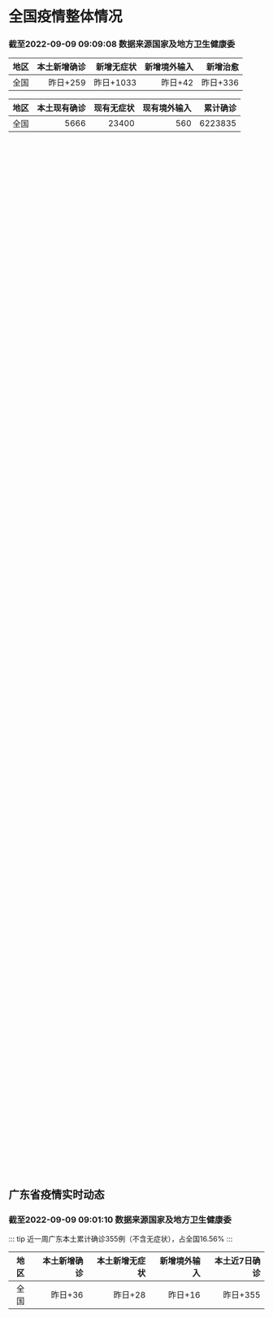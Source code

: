 
# 全国疫情整体情况
### 截至2022-09-09 09:09:08 数据来源国家及地方卫生健康委

|地区|本土新增确诊|新增无症状|新增境外输入|新增治愈|
|:--:|---:|---:|---:|---:|
|全国|昨日+259|昨日+1033|昨日+42|昨日+336|

|地区|本土现有确诊|现有无症状|现有境外输入|累计确诊|
|:--:|---:|---:|---:|---:|
|全国|5666|23400|560|6223835|

<div id="chinaDayModify" style="width:100%;height:500px;margin-bottom:10px;"></div><div id="chinaAddHistoryData" style="width:100%;height:500px;margin-bottom:10px;"></div><div id="chinaNowHistoryData" style="width:100%;height:500px;margin-bottom:10px;"></div><div id="chinaTotalHistoryData" style="width:100%;height:500px;margin-bottom:10px;"></div>

## 广东省疫情实时动态
### 截至2022-09-09 09:01:10 数据来源国家及地方卫生健康委

::: tip 近一周广东本土累计确诊355例（不含无症状），占全国16.56%
:::

|地区|本土新增确诊|本土新增无症状|新增境外输入|本土近7日确诊|
|:--:|---:|---:|---:|---:|
|全国|昨日+36|昨日+28|昨日+16|昨日+355|

<div id="guangdongModify" style="width:100%;height:500px;margin-bottom:10px;"></div><div id="guangdongTotalHistory" style="width:100%;height:500px;margin-bottom:10px;"></div><div id="guangzhouModifyHistory" style="width:100%;height:500px;margin-bottom:10px;"></div>

<script>
import * as echarts from 'echarts'
export default {
  mounted () {
    this[chartChDay] = echarts.init(document.getElementById("chinaDayModify"), "dark"),this[chartChAdd] = echarts.init(document.getElementById("chinaAddHistoryData"), "dark"),this[chartChNow] = echarts.init(document.getElementById("chinaNowHistoryData"), "dark"),this[chartChTotal] = echarts.init(document.getElementById("chinaTotalHistoryData"), "dark"),this[chartGdMod] = echarts.init(document.getElementById("guangdongModify"), "dark"),this[chartGdTotal] = echarts.init(document.getElementById("guangdongTotalHistory"), "dark"),this[chartGzMod] = echarts.init(document.getElementById("guangzhouModifyHistory"), "dark")

    const option_gd_mod = {
      title: {
        text: '广东疫情新增趋势（人）'
      },
      tooltip: {
        trigger: 'axis'
      },
      legend: {
        data: ['本土新增确诊', '本土新增无症状', '新增境外输入']
      },
      grid: {
        left: '3%',
        right: '4%',
        bottom: '3%',
        containLabel: true
      },
      toolbox: {
        feature: {
          saveAsImage: {}
        }
      },
      xAxis: {
        type: 'category',
        boundaryGap: false,
        data: ["07.12","07.13","07.14","07.15","07.16","07.17","07.18","07.19","07.20","07.21","07.22","07.23","07.24","07.25","07.26","07.27","07.28","07.29","07.30","07.31","08.01","08.02","08.03","08.04","08.05","08.06","08.07","08.08","08.09","08.10","08.11","08.12","08.13","08.14","08.15","08.16","08.17","08.18","08.19","08.20","08.21","08.22","08.23","08.24","08.25","08.26","08.27","08.28","08.29","08.30","08.31","09.01","09.02","09.03","09.04","09.05","09.06","09.07","09.08",]
      },
      yAxis: {
        type: 'value'
      },
      series: [
        {
          name: '本土新增确诊',
          type: 'line',
          stack: 'Total',
          smooth: true,
          data: [16,32,17,15,21,7,5,20,18,10,23,11,11,6,3,4,3,1,1,1,0,0,0,1,11,12,37,25,39,25,22,12,14,12,9,9,6,6,8,9,9,7,17,4,4,6,13,10,24,25,40,55,65,79,63,43,42,27,36,]
        },
        {
          name: '本土新增无症状',
          type: 'line',
          stack: 'Total',
          smooth: true,
          data: [6,11,39,26,9,10,9,8,6,13,9,10,13,17,4,8,3,2,2,1,1,1,0,0,2,5,6,13,7,5,14,11,1,4,8,2,2,1,7,9,11,1,5,2,4,2,4,3,12,21,34,41,40,24,26,17,18,12,28,]
        },
        {
          name: '新增境外输入',
          type: 'line',
          stack: 'Total',
          smooth: true,
          data: [9,12,11,10,10,24,10,17,8,33,6,13,19,16,18,10,11,6,8,19,30,19,29,14,10,19,16,16,20,27,19,13,13,15,3,14,7,9,10,9,17,17,13,16,18,15,19,12,11,10,13,16,17,18,16,16,19,6,16,]
        }
      ]
    };

    const option_gd_total = {
      title: {
        text: '广东疫情概览（人）'
      },
      tooltip: {
        trigger: 'axis'
      },
      legend: {
        data: ['累计确诊', '累计治愈']
      },
      grid: {
        left: '3%',
        right: '4%',
        bottom: '3%',
        containLabel: true
      },
      toolbox: {
        feature: {
          saveAsImage: {}
        }
      },
      xAxis: {
        type: 'category',
        boundaryGap: false,
        data: ["07.12","07.13","07.14","07.15","07.16","07.17","07.18","07.19","07.20","07.21","07.22","07.23","07.24","07.25","07.26","07.27","07.28","07.29","07.30","07.31","08.01","08.02","08.03","08.04","08.05","08.06","08.07","08.08","08.09","08.10","08.11","08.12","08.13","08.14","08.15","08.16","08.17","08.18","08.19","08.20","08.21","08.22","08.23","08.24","08.25","08.26","08.27","08.28","08.29","08.30","08.31","09.01","09.02","09.03","09.04","09.05","09.06","09.07","09.08",]
      },
      yAxis: {
        type: 'value'
      },
      series: [
        {
          name: '累计确诊',
          type: 'line',
          stack: 'Total',
          smooth: true,
          data: [7651,7695,7723,7748,7779,7810,7825,7861,7890,7933,7962,7988,8018,8040,8064,8078,8092,8099,8108,8129,8159,8178,8207,8222,8243,8275,8328,8371,8430,8482,8523,8548,8575,8602,8614,8637,8650,8665,8683,8701,8727,8751,8781,8801,8822,8844,8879,8898,8933,8968,9021,9092,9174,9271,9350,9413,9474,9507,9559,]
        },
        {
          name: '累计治愈',
          type: 'line',
          stack: 'Total',
          smooth: true,
          data: [7434,7451,7451,7466,7479,7493,7504,7542,7552,7593,7593,7609,7640,7669,7705,7736,7763,7792,7808,7832,7857,7896,7921,7948,7973,8017,8032,8054,8075,8093,8105,8119,8142,8165,8183,8207,8225,8252,8268,8289,8323,8343,8367,8399,8430,8470,8507,8529,8561,8591,8620,8641,8671,8708,8725,8744,8775,8804,8831,]
        }
      ]
    };

    const option_gz_mod = {
      title: {
        text: '广州疫情新增趋势（人）'
      },
      tooltip: {
        trigger: 'axis'
      },
      legend: {
        data: ['本土新增确诊', '本土新增无症状']
      },
      grid: {
        left: '3%',
        right: '4%',
        bottom: '3%',
        containLabel: true
      },
      toolbox: {
        feature: {
          saveAsImage: {}
        }
      },
      xAxis: {
        type: 'category',
        boundaryGap: false,
        data: ["0712","0713","0714","0715","0716","0717","0718","0719","0720","0721","0722","0723","0724","0725","0726","0727","0728","0729","0730","0731","0801","0802","0803","0804","0805","0806","0807","0808","0809","0810","0811","0812","0813","0814","0815","0816","0817","0818","0819","0820","0821","0822","0823","0824","0825","0826","0827","0828","0829","0830","0831","0901","0902","0903","0904","0905","0906","0907","0908",]
      },
      yAxis: {
        type: 'value'
      },
      series: [
        {
          name: '本土新增确诊',
          type: 'line',
          stack: 'Total',
          smooth: true,
          data: [4,1,0,2,0,1,0,1,1,1,0,1,0,0,0,0,0,0,0,1,0,0,0,0,0,1,4,1,2,0,1,0,0,1,1,3,0,2,0,0,2,0,2,0,0,0,1,1,0,5,5,3,7,4,8,5,6,3,2,]
        },
        {
          name: '本土新增无症状',
          type: 'line',
          stack: 'Total',
          smooth: true,
          data: [0,1,2,1,0,0,0,0,0,0,0,0,0,0,0,0,0,0,0,0,0,0,0,0,0,0,1,0,0,1,0,0,0,0,0,0,1,0,0,0,2,0,0,0,0,0,1,1,0,0,4,2,3,0,1,3,1,1,0,]
        }
      ]
    };

    const option_ch_day  = {
      series: [
        {
          type: 'treemap',
          data: [
            {
              name: '本土新增确诊昨日+259',
              value: 259,
            },
            {
              name: '新增无症状昨日+1033',
              value: 1033,
            },
            {
              name: '新增境外输入昨日+42',
              value: 42,
            },
            {
              name: '新增治愈昨日+336',
              value: 336,
            },
          ]
        }
      ]
    };

    const option_ch_add = {
      title: {
        text: '新增疫情整体走势'
      },
      tooltip: {
        trigger: 'axis'
      },
      legend: {
        data: ['本土确诊', '无症状感染', '新增境外输入']
      },
      grid: {
        left: '3%',
        right: '4%',
        bottom: '3%',
        containLabel: true
      },
      toolbox: {
        feature: {
          saveAsImage: {}
        }
      },
      xAxis: {
        type: 'category',
        boundaryGap: false,
        data: ["07.09","07.10","07.11","07.12","07.13","07.14","07.15","07.16","07.17","07.18","07.19","07.20","07.21","07.22","07.23","07.24","07.25","07.26","07.27","07.28","07.29","07.30","07.31","08.01","08.02","08.03","08.04","08.05","08.06","08.07","08.08","08.09","08.10","08.11","08.12","08.13","08.14","08.15","08.16","08.17","08.18","08.19","08.20","08.21","08.22","08.23","08.24","08.25","08.26","08.27","08.28","08.29","08.30","08.31","09.01","09.02","09.03","09.04","09.05","09.06","09.07","09.08",]
      },
      yAxis: {
        type: 'value'
      },
      series: [
        {
          name: '本土确诊',
          type: 'line',
          stack: 'Total',
          smooth: true,
          data: [65,46,69,57,86,64,75,106,117,199,108,148,106,128,87,101,98,79,86,60,49,74,33,46,38,53,162,310,337,324,350,380,614,648,646,623,692,530,566,614,559,578,553,360,308,380,345,262,250,259,301,349,349,307,318,440,314,303,264,323,241,259,]
        },
        {
          name: '无症状感染',
          type: 'line',
          stack: 'Total',
          smooth: true,
          data: [279,306,278,204,206,368,375,474,393,500,827,678,774,594,782,579,770,525,435,390,271,360,244,327,251,241,248,275,399,483,478,572,1379,1203,1359,1844,1620,1838,2322,2810,2119,1591,1628,1464,1440,1261,1289,1239,1106,1035,1255,1368,1326,1596,1567,1379,1359,1249,1235,1247,1093,1033,]
        },
        {
          name: '新增境外输入',
          type: 'line',
          stack: 'Total',
          smooth: true,
          data: [36,48,38,41,35,49,54,48,50,38,42,52,69,36,42,49,50,41,33,49,51,42,51,61,63,58,60,51,53,56,49,64,86,56,58,61,78,61,71,68,44,61,49,67,74,33,45,50,50,48,51,33,43,61,55,62,70,46,46,57,39,42,]
        }
      ]
    };

    const option_ch_now = {
      title: {
        text: '现有疫情整体走势'
      },
      tooltip: {
        trigger: 'axis'
      },
      legend: {
        data: ['本土确诊', '无症状感染', '新增境外输入']
      },
      grid: {
        left: '3%',
        right: '4%',
        bottom: '3%',
        containLabel: true
      },
      toolbox: {
        feature: {
          saveAsImage: {}
        }
      },
      xAxis: {
        type: 'category',
        boundaryGap: false,
        data: ["07.09","07.10","07.11","07.12","07.13","07.14","07.15","07.16","07.17","07.18","07.19","07.20","07.21","07.22","07.23","07.24","07.25","07.26","07.27","07.28","07.29","07.30","07.31","08.01","08.02","08.03","08.04","08.05","08.06","08.07","08.08","08.09","08.10","08.11","08.12","08.13","08.14","08.15","08.16","08.17","08.18","08.19","08.20","08.21","08.22","08.23","08.24","08.25","08.26","08.27","08.28","08.29","08.30","08.31","09.01","09.02","09.03","09.04","09.05","09.06","09.07","09.08",]
      },
      yAxis: {
        type: 'value'
      },
      series: [
        {
          name: '本土确诊',
          type: 'line',
          stack: 'Total',
          smooth: true,
          data: [607,627,638,650,678,690,710,763,835,955,1003,1105,1154,1217,1228,1252,1274,1260,1274,1224,1214,1194,1148,1053,997,960,1012,1173,1412,1662,1965,2289,2838,3426,4020,4580,5196,5667,6140,6696,7061,7550,7749,7884,7679,7426,7132,7027,6660,6364,6101,5973,5834,5779,5658,5756,5636,5668,5670,5709,5713,5666,]
        },
        {
          name: '无症状感染',
          type: 'line',
          stack: 'Total',
          smooth: true,
          data: [397,420,422,432,441,449,459,466,475,470,481,510,530,534,529,524,532,536,522,530,541,537,530,541,570,588,611,599,597,608,596,607,633,636,648,652,677,680,704,716,699,693,700,699,712,660,632,621,597,568,547,510,501,519,530,551,562,559,557,571,548,560,]
        },
        {
          name: '新增境外输入',
          type: 'line',
          stack: 'Total',
          smooth: true,
          data: [2486,2712,2833,2826,2835,2964,3085,3273,3414,3652,4222,4625,5053,5339,5823,5979,6474,6675,6621,6643,6555,6545,6286,5985,5615,5268,4972,4591,4396,4413,4468,4763,5571,6374,7355,9003,10303,11867,13876,16430,18156,19300,20038,20791,21414,21435,21470,21752,21618,21301,21326,21729,22052,22906,23471,23260,23287,23491,23860,24163,24009,23400,]
        }
      ]
    };

    const option_ch_total = {
      title: {
        text: '累计疫情整体走势'
      },
      tooltip: {
        trigger: 'axis'
      },
      legend: {
        data: ['确诊(含港澳台)', '死亡(含港澳台)']
      },
      grid: {
        left: '3%',
        right: '4%',
        bottom: '3%',
        containLabel: true
      },
      toolbox: {
        feature: {
          saveAsImage: {}
        }
      },
      xAxis: {
        type: 'category',
        boundaryGap: false,
        data: ["07.09","07.10","07.11","07.12","07.13","07.14","07.15","07.16","07.17","07.18","07.19","07.20","07.21","07.22","07.23","07.24","07.25","07.26","07.27","07.28","07.29","07.30","07.31","08.01","08.02","08.03","08.04","08.05","08.06","08.07","08.08","08.09","08.10","08.11","08.12","08.13","08.14","08.15","08.16","08.17","08.18","08.19","08.20","08.21","08.22","08.23","08.24","08.25","08.26","08.27","08.28","08.29","08.30","08.31","09.01","09.02","09.03","09.04","09.05","09.06","09.07","09.08",]
      },
      yAxis: {
        type: 'value'
      },
      series: [
        {
          name: '确诊(含港澳台)',
          type: 'line',
          stack: 'Total',
          smooth: true,
          data: [4622794,4651281,4670968,4702869,4733481,4761856,4787922,4813998,4839118,4857924,4885768,4913840,4939904,4964889,4988264,5010666,5028631,5054540,5081141,5106026,5130275,5152593,5174467,5191827,5216119,5240799,5264782,5287626,5308583,5331691,5348157,5372961,5398259,5422523,5445908,5468619,5491267,5508415,5532984,5559514,5584597,5609324,5633111,5656972,5675269,5703179,5733500,5762559,5790726,5817871,5846327,5868458,5901615,5938060,5974028,6009747,6044288,6080405,6106096,6144277,6187141,6223835,]
        },
        {
          name: '死亡(含港澳台)',
          type: 'line',
          stack: 'Total',
          smooth: true,
          data: [22191,22264,22367,22429,22481,22575,22694,22767,22844,22895,22936,22994,23072,23164,23224,23297,23353,23396,23434,23501,23563,23627,23662,23704,23746,23782,23841,23899,23954,24001,24034,24055,24084,24129,24164,24207,24232,24258,24285,24322,24361,24401,24442,24471,24499,24525,24557,24603,24655,24699,24740,24766,24806,24836,24883,24927,24976,25019,25058,25088,25130,25171,]
        }
      ]
    };

    this.chartGdMod.setOption(option_gd_mod);
    this.chartGdTotal.setOption(option_gd_total);
    this.chartGzMod.setOption(option_gz_mod);
    this.chartChDay.setOption(option_ch_day);
    this.chartChAdd.setOption(option_ch_add);
    this.chartChNow.setOption(option_ch_now);
    this.chartChTotal.setOption(option_ch_total);
  }
}
</script>

## 广东省各地区疫情情况

::: danger 224个中高风险地区
:::

|地区|本土新增确诊|本土新增无症状|本土近7日确诊|中高风险地区|
|:--:|---:|---:|---:|---:|
|深圳|+26|+28|+271|+189|
|江门|+4|0|+31|+12|
|惠州|+3|0|+11|+9|
|广州|+2|0|+35|+4|
|佛山|+1|0|+4|0|
|梅州|0|0|+3|+6|
|河源|0|0|0|0|
|阳江|0|0|0|0|
|茂名|0|0|0|0|
|汕尾|0|0|0|0|
|肇庆|0|0|0|0|
|汕头|0|0|0|0|
|珠海|0|0|0|0|
|云浮|0|0|0|0|
|潮州|0|0|0|0|
|中山|0|0|0|0|
|揭阳|0|0|0|+1|
|湛江|0|0|0|+2|
|东莞|0|0|0|+1|
|清远|0|0|0|0|
|韶关|0|0|0|0|


## 广东疫情热点动态

  
### 09-09 10:50
::: tip 深圳9月8日新增54例阳性病例，详情及轨迹公布
深圳卫健委通报，9月8日0-24时，深圳新增54例阳性病例，26例诊断为新冠肺炎确诊病例，28例诊断为新冠病毒无症状感染者。
其中，在集中隔离人员中发现37例，在居家隔离医学观察人员中发现7例，在高风...

界面新闻

[阅读全文](https://view.inews.qq.com/a/20220909A01RHF00?uid=101705948131&chlid=_qqnews_custom_search_pictext#)
:::

### 09-09 09:51
::: tip 深圳疾控：倡导市民中秋假期在深过节
南都讯 记者李榕中秋节假期即将到来，人员流动将会增加，疫情传播的风险随之增大，市民该如何做好健康防护？深圳市疾控中心提醒，当前疫情防控形势依然严峻，请广大市民密切关注、自觉遵循国家和省、市疫情防控要求...

南方都市报

[阅读全文](https://view.inews.qq.com/a/20220909A01X2500?uid=101705948131&chlid=news_news_sz#)
:::

### 09-09 09:47
::: tip 2022年9月8日佛山市新冠肺炎疫情情况
9月8日0-24时，全市新增本土确诊病例1例，在纳入管控的重点人员中发现。该确诊病例因所在工业园区发现省外来佛确诊病例（为9月6日通报的外省来佛货车司机），其所在工作厂区即纳入管控区域，本人作为风险区...

信息来源：佛山电视台

[阅读全文](https://h5.baike.qq.com/mobile/landing.html?docid=20220909A026R800&isNews=1&adtag=wxjk.yqssc.yqdt)
:::

### 09-09 09:29
::: tip 9月8日深圳新增26例确诊病例和28例无症状感染者
9月8日0-24时，深圳新增54例阳性病例，26例诊断为新冠肺炎确诊病例，28例诊断为新冠病毒无症状感染者。其中，在集中隔离人员中发现37例，在居家隔离医学观察人员中发现7例，在高风险区筛查中发现7例...

信息来源：南方都市报

[阅读全文](https://h5.baike.qq.com/mobile/landing.html?docid=20220909A01X2800&isNews=1&adtag=wxjk.yqssc.yqdt)
:::

### 09-09 09:08
::: tip 9月8日惠州新增3例新冠病毒阳性个案
9月8日，据健康惠州，惠州市大亚湾区在集中隔离中发现3例新冠病毒阳性个案（个案10、11、12），有关情况通报如下：个案10：男，8岁，大亚湾区澳头第二小学学生，住澳头街道天悦龙庭，9月4日被判定为个...

信息来源：南方都市报

[阅读全文](https://h5.baike.qq.com/mobile/landing.html?docid=20220909A01P2D00&isNews=1&adtag=wxjk.yqssc.yqdt)
:::

### 09-09 09:07
::: tip 中铁广州局桥梁公司江门片区项目积极支援地方抗疫
南都讯 记者罗韵姿 通讯员毛月玲 张馨尹 肖稀雅 近日，江门市出现本土新冠肺炎确诊病例和无症状感染者，疫情防控形势严峻复杂。记者从中铁广州局桥梁公司江门片区项目部获悉，面对疫情考验，该项目部迅速组建志...

信息来源：南方都市报

[阅读全文](https://h5.baike.qq.com/mobile/landing.html?docid=20220909A01OOC00&isNews=1&adtag=wxjk.yqssc.yqdt)
:::

### 09-09 08:42
::: tip 广东新增本土确诊病例36例，新增本土无症状感染者28例
来源：健康广东2022年9月9日广东省新冠肺炎疫情情况9月8日0-24时，全省新增本土确诊病例33例（广州1例，深圳26例，佛山1例，惠州3例，江门2例）；新增本土无症状感染者28例（深圳28例）；另...

信息来源：环球网

[阅读全文](https://h5.baike.qq.com/mobile/landing.html?docid=20220909A01FLO00&isNews=1&adtag=wxjk.yqssc.yqdt)
:::

### 09-09 08:11
::: tip 这些区域风险等级有调整！福田、宝安、罗湖最新通告
昨天（8日）深夜至今天（9日）

福田区、宝安区、罗湖区

相继发布通告

一起来关注详情



图片


福田区

9月9日

福田区发布5条通告

调整南园、福田、园岭、华强北街道

相关区域和措...

深圳大事件

[阅读全文](https://mp.weixin.qq.com/s?__biz=MzA4NTczOTMzMQ==&mid=2651380035&idx=2&sn=daf26a4a2acb051892706e4edc879ce7&chksm=842f2b6fb358a279c24e63d7668acb753af125b18771c64bfa924f0d207bceb61e900eae6c90&mpshare=1&scene=1&srcid=09092EDXbiOmnidkQaKEX1fL&sharer_sharetime=1662691650446&sharer_shareid=d35647f873619e01ec6c2f6ddaa3a96d&version=4.0.16.6007&platform=win#rd)
:::

### 09-09 07:55
::: tip 江门新会新增2例本土确诊病例，均为隔离管控人员
9月8日0时至24时，广东省江门市新会区新增本土新冠肺炎病毒感染确诊病例2例，均为隔离管控人员。具体通告如下：关于新会区新增本土确诊病例的通告9月8日0时至24时，我区新增本土新冠肺炎病毒感染确诊病例...

信息来源：南方都市报

[阅读全文](https://h5.baike.qq.com/mobile/landing.html?docid=20220909A0132300&isNews=1&adtag=wxjk.yqssc.yqdt)
:::

### 09-09 00:11
::: tip 倡导就地过节，河源疫情防控指挥部发布中秋节假日温馨提醒
为做好中秋假期间疫情防控工作，降低新冠肺炎感染风险，严防疫情输入，9月8日，河源市疫情防控组发出温馨提醒：一、出行前做好准备倡导就地过节，如确需出行，出行前，可通过“国务院客户端”微信小程序查阅目的地...

信息来源：南方PLUS

[阅读全文](https://h5.baike.qq.com/mobile/landing.html?docid=20220909A006N100&isNews=1&adtag=wxjk.yqssc.yqdt)
:::

